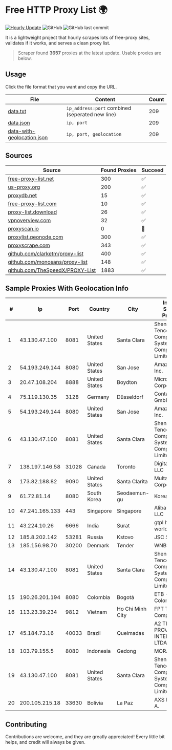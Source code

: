 
# Free HTTP Proxy List 🌍

[![Hourly Update](https://github.com/mertguvencli/http-proxy-list/actions/workflows/main.yml/badge.svg?branch=main)](https://github.com/mertguvencli/http-proxy-list/actions/workflows/main.yml)
![GitHub](https://img.shields.io/github/license/mertguvencli/http-proxy-list)
![GitHub last commit](https://img.shields.io/github/last-commit/mertguvencli/http-proxy-list)

It is a lightweight project that hourly scrapes lots of free-proxy sites, validates if it works, and serves a clean proxy list.


> Scraper found **3657** proxies at the latest update. Usable proxies are below.

## Usage

Click the file format that you want and copy the URL.


|File|Content|Count|
|----|-------|-----|
|[data.txt](https://raw.githubusercontent.com/mertguvencli/http-proxy-list/main/proxy-list/data.txt)|`ip_address:port` combined (seperated new line)|209|
|[data.json](https://raw.githubusercontent.com/mertguvencli/http-proxy-list/main/proxy-list/data.json)|`ip, port`|209|
|[data-with-geolocation.json](https://raw.githubusercontent.com/mertguvencli/http-proxy-list/main/proxy-list/data-with-geolocation.json)|`ip, port, geolocation`|209|

## Sources

|Source|Found Proxies|Succeed|
|------|-------------|-------|
|[free-proxy-list.net](https://free-proxy-list.net)|300|✅|
|[us-proxy.org](https://www.us-proxy.org)|200|✅|
|[proxydb.net](http://proxydb.net)|15|✅|
|[free-proxy-list.com](https://free-proxy-list.com/?page=&port=&type%5B%5D=http&type%5B%5D=https&up_time=0&search=Search)|10|✅|
|[proxy-list.download](https://www.proxy-list.download/HTTP)|26|✅|
|[vpnoverview.com](https://vpnoverview.com/privacy/anonymous-browsing/free-proxy-servers)|32|✅|
|[proxyscan.io](https://www.proxyscan.io)|0|🚫|
|[proxylist.geonode.com](https://proxylist.geonode.com/api/proxy-list?limit=300&page=1&sort_by=lastChecked&sort_type=desc&protocols=http,https)|300|✅|
|[proxyscrape.com](https://api.proxyscrape.com/v2/?request=displayproxies&protocol=http&timeout=10000&country=all&ssl=all&anonymity=all)|343|✅|
|[github.com/clarketm/proxy-list](https://raw.githubusercontent.com/clarketm/proxy-list/master/proxy-list-raw.txt)|400|✅|
|[github.com/monosans/proxy-list](https://raw.githubusercontent.com/monosans/proxy-list/main/proxies/http.txt)|148|✅|
|[github.com/TheSpeedX/PROXY-List](https://raw.githubusercontent.com/TheSpeedX/PROXY-List/master/http.txt)|1883|✅|


## Sample Proxies With Geolocation Info

|#|Ip|Port|Country|City|Internet Service Provider|
|-|--|----|-------|----|-------------------------|
|1|43.130.47.100|8081|United States|Santa Clara|Shenzhen Tencent Computer Systems Company Limited|
|2|54.193.249.144|8080|United States|San Jose|Amazon.com, Inc.|
|3|20.47.108.204|8888|United States|Boydton|Microsoft Corporation|
|4|75.119.130.35|3128|Germany|Düsseldorf|Contabo GmbH|
|5|54.193.249.144|8080|United States|San Jose|Amazon.com, Inc.|
|6|43.130.47.100|8081|United States|Santa Clara|Shenzhen Tencent Computer Systems Company Limited|
|7|138.197.146.58|31028|Canada|Toronto|DigitalOcean, LLC|
|8|173.82.188.82|9090|United States|Santa Clarita|Multacom Corporation|
|9|61.72.81.14|8080|South Korea|Seodaemun-gu|Korea Telecom|
|10|47.241.165.133|443|Singapore|Singapore|Alibaba.com LLC|
|11|43.224.10.26|6666|India|Surat|gtpl hariom world vision|
|12|185.8.202.142|53281|Russia|Kstovo|JSC Svyazist|
|13|185.156.98.70|30200|Denmark|Tønder|WNB A/S|
|14|43.130.47.100|8081|United States|Santa Clara|Shenzhen Tencent Computer Systems Company Limited|
|15|190.26.201.194|8080|Colombia|Bogotá|ETB - Colombia|
|16|113.23.39.234|9812|Vietnam|Ho Chi Minh City|FPT Telecom Company|
|17|45.184.73.16|40033|Brazil|Queimadas|A2 TELECOM PROVEDOR DE INTERNET LTDA|
|18|103.79.155.5|8080|Indonesia|Gedong|MORATELINDO|
|19|43.130.47.100|8081|United States|Santa Clara|Shenzhen Tencent Computer Systems Company Limited|
|20|200.105.215.18|33630|Bolivia|La Paz|AXS Bolivia S. A.|



## Contributing

Contributions are welcome, and they are greatly appreciated! Every
little bit helps, and credit will always be given.

